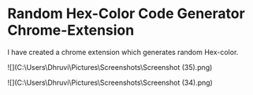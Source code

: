 # Random Hex-Color Code Generator Chrome-Extension

I have created a chrome extension which generates random Hex-color.

![](C:\Users\Dhruvi\Pictures\Screenshots\Screenshot (35).png)

![](C:\Users\Dhruvi\Pictures\Screenshots\Screenshot (34).png)

